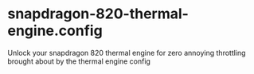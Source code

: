 # snapdragon-820-thermal-engine.config
Unlock your snapdragon 820 thermal engine for zero annoying throttling brought about by the thermal engine config
